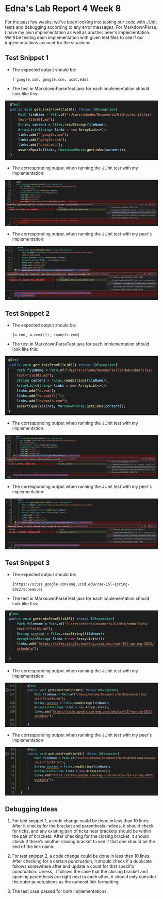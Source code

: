 # Edna's Lab Report 4 Week 8

For the past few weeks, we've been looking into testing our code with JUnit tests and debugging according to any error messages. For MarkdownParse, I have my own implementation as well as another peer's implementation. We'll be testing each implementation with given test files to see if our implementations account for the situations.

## **Test Snippet 1**

- The expected output should be:

    ```[`google.com, google.com, ucsd.edu]```
    
- The test in MarkdownParseTest.java for each implementation should look like this:

![myimptest1](myimptest1.png)

- The corresponding output when running the JUnit test with my implementation:

![myimptest1output](myimpytest1output.png)

- The corresponding output when running the JUnit test with my peer's implementation:

![bellatest1output](bellatest1output.png)


## **Test Snippet 2**

- The expected output should be:

    ```[a.com, a.com(()), example.com]```
    
- The test in MarkdownParseTest.java for each implementation should look like this:

![myimptest2](myimptest2.png)

- The corresponding output when running the JUnit test with my implementation:

![myimptest2output](myimptest2output.png)

- The corresponding output when running the JUnit test with my peer's implementation:

![bellatest2output](bellatest2output.png)


## **Test Snippet 3**

- The expected output should be:

    ```[https://sites.google.com/eng.ucsd.edu/cse-15l-spring-2022/schedule]```
    
- The test in MarkdownParseTest.java for each implementation should look like this:

![myimptest3](myimptest3.png)

- The corresponding output when running the JUnit test with my implementation:

![myimptest3output](myimptest3out.png)

- The corresponding output when running the JUnit test with my peer's implementation:

![bellatest3output](bellatest3output.png)


## **Debugging Ideas**

1. For test snippet 1, a code change could be done in less than 10 lines. After it checks for the bracket and parenthesis indices, it should check for ticks, and any existing pair of ticks near brackets should be within the pair of brackets. After checking for the closing bracket, it should check if there's another closing bracket to see if that one should be the end of the link name. 

2. For test snippet 2, a code change could be done in less than 10 lines. After checking for a certain punctuation, it should check if a duplicate follows somewhere after and update a count for that specific punctuation. Unless, it follows the case that the closing bracket and opening parenthesis are right next to each other, it should only consider the outer punctuations as the outmost link formatting.

3. The test case passed for both implementations. 


